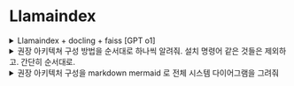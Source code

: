 # Llamaindex

<details>

<summary>Llamaindex + docling + faiss [GPT o1]</summary>

아래 예시는 **docling**으로 문서를 파싱/청크(chunk)한 결과물을 **FAISS** 벡터 스토어에 저장하고, 이를 로드하여 검색(Retrieval)을 수행한 뒤 로컬 Hugging Face LLM과 연계(RAG)하는 과정을 순서대로 보여줍니다.\
(구체적인 모델/파일 경로 등은 예시이므로, 필요에 따라 변경해주세요.)

***

## 1. 기본 라이브러리 설치/환경 구성

```bash
pip install docling faiss-cpu sentence-transformers transformers
```

* **`faiss-cpu`**: CPU용 FAISS 패키지 (GPU 환경에서는 `faiss-gpu`를 설치)
* **`sentence-transformers`**: 임베딩 생성을 위한 모델(예: Ko-SentenceBERT 등)
* **`transformers`**: 로컬 LLM 모델 로딩을 위한 라이브러리

**주의**: Windows 환경에서 FAISS 설치가 복잡할 수 있으니, Anaconda 환경에서 `conda install faiss-cpu -c pytorch`와 같이 진행하는 것도 방법입니다.

***

## 2. docling으로 문서 파싱 및 텍스트 청크 추출

```python
from docling import DocumentProcessor, PDFParser

# 1) PDFParser를 사용한 예시
processor = DocumentProcessor(
    parser=PDFParser(),   # PDF -> 텍스트 변환 + 청크
    chunk_size=512,       # 청크 크기
    overlap=50            # 청크 사이 중첩
)

# 2) 실제 PDF 파일 입력
parsed_documents = processor.process("sample.pdf")

print(f"총 청크 개수: {len(parsed_documents)}")
# parsed_documents 는 각 청크의 텍스트(str)를 원소로 하는 리스트 형태
# 예) ["문서 일부 문장 ...", "다음 청크 내용 ...", ...]
```

위 코드를 통해 `sample.pdf`에서 추출된 텍스트가 512 토큰(혹은 문자) 단위로 분할된 결과를 얻을 수 있습니다.\
(docling 내부 설정에 따라 토크나이저/분할 방식이 다를 수 있습니다.)

***

## 3. 파싱된 텍스트를 FAISS에 저장

FAISS는 벡터(Embedding) 인덱스를 관리해주는 라이브러리입니다.

1. 우선 **임베딩 모델**(여기서는 Sentence-BERT 계열)을 사용해 각 청크 텍스트를 벡터로 변환
2. 변환된 벡터를 FAISS 인덱스에 저장

다음 예시는 \*\*`sentence-transformers`\*\*의 Ko-SentenceBERT(예: `jhgan/ko-sroberta-multitask`)를 사용합니다.

```python
import faiss
import numpy as np
from sentence_transformers import SentenceTransformer

# 1) 임베딩 모델 로드 (한국어 기준 예시)
embedding_model = SentenceTransformer("jhgan/ko-sroberta-multitask")

# 2) 파싱된 문서 청크 => 임베딩 생성
#    parsed_documents: ["청크1", "청크2", ...]
embeddings = embedding_model.encode(parsed_documents, show_progress_bar=True)
embeddings = np.array(embeddings, dtype='float32')  # FAISS는 float32를 권장

print("임베딩 벡터 크기:", embeddings.shape)  
# 예) (num_chunks, 768)

# 3) FAISS 인덱스 생성
dimension = embeddings.shape[1]  # 임베딩 차원 (예: 768)
index_flat = faiss.IndexFlatL2(dimension)  # L2 거리 기반 기본 인덱스

# 4) ID를 붙이고 싶다면 IndexIDMap 사용
#    -> 각 청크마다 고유 id(index)
index_id_map = faiss.IndexIDMap(index_flat)
ids = np.arange(len(parsed_documents))  # 0 ~ n-1
index_id_map.add_with_ids(embeddings, ids)

# 5) 인덱스 디스크에 저장
faiss.write_index(index_id_map, "doc_chunks.faiss")

print("FAISS 인덱스 저장 완료!")
```

이렇게 하면,

* `doc_chunks.faiss` 파일에 우리가 파싱한 텍스트 청크들의 임베딩 인덱스가 저장됩니다.
* 실제 질의 시에는 이 인덱스를 다시 로드하여 검색을 수행합니다.

(메타데이터나 원본 텍스트는 FAISS 내부에 직접 저장되는 것이 아니므로, **ID → 원본 텍스트**를 매핑할 별도 구조(예: 파이썬 리스트 또는 DB)가 필요합니다. 여기서는 `parsed_documents` 리스트 자체를 그대로 보관하고 ID로 연결하면 됩니다.)

***

## 4. 검색(질의)에 활용하기: FAISS 인덱스 로드 + 상위 문서 추출

사용자가 질문을 하면, 그 질문을 임베딩하여 FAISS 인덱스에서 **Top-k** 문서를 찾은 뒤, 해당 청크들을 가져옵니다.

```python
import faiss
import numpy as np

# 1) FAISS 인덱스 로드
faiss_index = faiss.read_index("doc_chunks.faiss")

# 2) 검색용 함수 예시
def search_faiss(query: str, top_k: int = 3):
    # 쿼리 임베딩
    q_emb = embedding_model.encode([query], show_progress_bar=False)
    q_emb = np.array(q_emb, dtype='float32')
    
    # FAISS 검색
    distances, indices = faiss_index.search(q_emb, top_k)
    
    # 상위 k개 결과(여기서는 첫 번째 쿼리에 대한 결과)
    top_ids = indices[0]
    top_scores = distances[0]
    
    # ID를 통해 원본 텍스트(청크) 가져오기
    # parsed_documents는 메모리에 있다고 가정
    results = []
    for i, idx in enumerate(top_ids):
        chunk_text = parsed_documents[idx]
        score = top_scores[i]
        results.append((idx, chunk_text, score))
    
    return results

# 3) 실제 질의 예시
user_query = "이 문서에서 제시된 정책의 핵심 내용은 무엇인가?"
search_results = search_faiss(user_query, top_k=3)
for idx, text, dist in search_results:
    print(f"[{idx}] score={dist} => {text[:100]}...")
```

이 과정을 통해,

* 사용자가 입력한 질문(`user_query`)이 임베딩되고
* FAISS 인덱스에서 가장 유사도가 높은(거리로 보면 가장 가까운) 청크 N개를 가져와
* 그 청크 내용(원문 텍스트)을 확인할 수 있습니다.

***

## 5. 로컬 Hugging Face LLM에 문맥(Context)으로 넣어 RAG 방식 답변 생성

FAISS에서 검색한 상위 문서 청크(문맥)를 **프롬프트**에 포함시켜 LLM이 답변을 작성하도록 하면, RAG(검색 증강) 방식의 Q\&A가 가능합니다.

예시로, Hugging Face Transformers의 **text-generation 파이프라인**을 사용한다고 가정:

```python
from transformers import AutoTokenizer, AutoModelForCausalLM, pipeline

# 1) 로컬(혹은 HF 허브) LLM 모델 로드
#    예: KoAlpaca, GPT-Neo, Llama2 등 원하는 모델 선택
MODEL_NAME = "EleutherAI/gpt-neo-1.3B"  # 예시
tokenizer = AutoTokenizer.from_pretrained(MODEL_NAME)
model = AutoModelForCausalLM.from_pretrained(
    MODEL_NAME,
    device_map="auto"  # GPU 사용 가능 시 자동 할당
)

generation_pipeline = pipeline(
    "text-generation",
    model=model,
    tokenizer=tokenizer,
    max_length=1024,
    do_sample=True,
    temperature=0.7
)

def generate_answer_with_context(query: str, context_docs: list):
    """
    context_docs: 검색한 상위 청크 텍스트들의 리스트
    """
    # 문맥 여러 청크를 하나로 합치거나, 길이가 길면 요약/잘라내기 필요
    combined_context = "\n".join(context_docs)

    # 간단한 RAG 프롬프트 예시
    prompt = f"""
아래는 관련 문서 내용입니다:
--------------------------------
{combined_context}
--------------------------------

위 문서를 근거로 다음 질문에 대해 간결하고 정확한 답변을 작성해주세요:
{query}
답변:
"""

    output = generation_pipeline(prompt)
    answer = output[0]["generated_text"]
    return answer


# 실제 질의 예시
user_query = "이 문서에서 제시된 정책의 핵심 내용은 무엇인가?"
search_results = search_faiss(user_query, top_k=3)
context_list = [res[1] for res in search_results]  # [ (id, text, score), ... ]
final_answer = generate_answer_with_context(user_query, context_list)

print("=== RAG 기반 최종 답변 ===")
print(final_answer)
```

이렇게 하면,

1. 사용자가 입력한 질문 → `search_faiss()` 로 FAISS 인덱스에서 유사 청크 상위 3개를 가져옴
2. 가져온 청크 텍스트를 하나의 컨텍스트로 묶음
3. LLM에게 “해당 컨텍스트를 참고하여 질문에 답하라”는 프롬프트 제공
4. LLM이 문맥을 바탕으로 최종 답을 생성

이 과정을 통해 **“내부 문서 기반 RAG 챗봇”** 형태의 질의응답이 구현됩니다.

***

## 6. (선택) llamaindex + FAISS 연동도 가능

`llamaindex`(구 GPT Index)에는 내부적으로 **FAISS** 벡터 스토어를 연동하는 기능이 있으며, `docling` 결과물(문서+청크)을 `Document` 형태로 변환한 뒤 **llamaindex**로 인덱싱할 수도 있습니다.\
예를 들어,

```python
from llama_index import SimpleDirectoryReader, GPTFaissIndex, ServiceContext
from llama_index.embeddings import HuggingFaceEmbedding

# 1) docling으로 파싱한 텍스트 => llamaindex 문서로 변환
#    parsed_documents 는 [str, str, ...] 이므로
from llama_index import Document
documents = [Document(t) for t in parsed_documents]

# 2) HF 임베딩 모델 설정
hf_embed = HuggingFaceEmbedding(model_name="sentence-transformers/all-MiniLM-L6-v2")
service_context = ServiceContext.from_defaults(embed_model=hf_embed)

# 3) llamaindex의 GPTFaissIndex 생성
faiss_index = GPTFaissIndex.from_documents(
    documents,
    service_context=service_context
)
faiss_index.save_to_disk("faiss_llamaindex.json")

# 4) 검색 & 질의
response = faiss_index.query("사용자 질문", similarity_top_k=3)
print(response.response)
```

이처럼 llamaindex가 검색부터 LLM 호출까지 일괄적으로 진행할 수 있으나, **직접 FAISS를 다루는 것보다 추상화**가 높고, 내부적으로는 llamaindex가 “FAISS + 임베딩 모델 + LLM 호출”을 자동으로 연결해줍니다. 어느 방식이든 프로젝트 요구사항(직접 제어 vs. 편의성)에 따라 골라 쓰시면 됩니다.

***

### 요약

1. **문서 파싱 (docling)**
   * PDF, Word, HTML 등 → 텍스트 청크로 변환
2. **텍스트 임베딩**
   * `sentence-transformers` 등 한국어 임베딩 모델로 청크 → 벡터 변환
3. **FAISS 인덱스 구성**
   * 청크 임베딩을 FAISS에 저장 (`IndexIDMap`, `add_with_ids`)
   * 디스크에 `.faiss` 파일로 저장 가능
4. **검색(질의)**
   * 사용자 질문 → 임베딩 → FAISS에서 최근접 청크 상위 K개 검색
   * 청크 ID로 원문 텍스트 조회
5. **LLM RAG**
   * 검색된 청크를 문맥으로 합쳐 로컬 LLM에 프롬프트로 전달
   * LLM이 **기존 문서 내용**을 참고한 답변 생성 → Hallucination(환각) 줄이기

위 단계대로 구성하면, 로컬에서 문서를 RAG에 적용하는 **질의응답/챗봇**을 구현할 수 있습니다.\
시스템 규모(모델 크기, 문서 양, GPU/CPU 여부)에 따라 최적화 전략(양자화 모델, LoRA, chunk 사이즈 조절 등)을 병행하는 것이 좋습니다.

</details>

<details>

<summary>권장 아키텍쳐 구성 방법을 순서대로 하나씩 알려줘. 설치 명령어 같은 것들은 제외하고. 간단히 순서대로.</summary>

#### ✅ **권장 아키텍처 구성 순서**

#### **1. 프로젝트 구조 설계 및 환경 설정**

* 프로젝트 폴더 구조 설계
* 가상환경 생성 및 Python 패키지 관리 (`requirements.txt` or `pyproject.toml`)
* 주요 모듈 정의 (`backend`, `storage`, `rag`, `llm`, `utils` 등)

***

#### **2. 데이터베이스 설계 및 설정**

* 대화 로그 저장소 설계 (MongoDB, Redis 등)
  * 대화 로그 데이터 스키마 설계 (`npc_id`, `timestamp`, `message`, `response` 등)
* 벡터 DB 설계 (FAISS, Pinecone)
  * 벡터 인덱스 생성 (텍스트 벡터화, NPC별 인덱스 분리)

***

#### **3. RAG 시스템 설계 및 구현**

* LlamaIndex 또는 FAISS 인덱스 설계
  * 대화 로그에서 텍스트를 벡터화
  * 벡터 인덱스 생성 및 저장
* 검색 쿼리 구조 설계 (NPC ID, 대화 주제 등 기반)
* 컨텍스트 검색기 구현 (유사 대화 검색 모듈)

***

#### **4. LLM 모델 구성 및 통합**

* LLM 모델 선택 및 설정 (30B 또는 70B)
* LLM 호출 모듈 구현 (`query_model()` 함수 설계)
* 컨텍스트 입력 형식 정의 (`NPC ID`, `대화 주제`, `이전 대화 컨텍스트` 포함)

***

#### **5. 백엔드 서버 구현**

* API 서버 구조 설계 (FastAPI 또는 Flask)
  * `/dialogue` - 플레이어 대화 요청 엔드포인트
  * `/vectorize` - 텍스트 벡터화 엔드포인트
  * `/search` - 컨텍스트 검색 엔드포인트
* 컨텍스트 관리 모듈 (`context_manager.py`)
* 캐싱 모듈 (`cache_manager.py`)

***

#### **6. 데이터 흐름 관리 및 인덱싱**

* 대화 로그가 생성될 때마다 벡터화 및 인덱싱
* 벡터 DB와 대화 로그 저장소 간 데이터 동기화 로직 구현
* 대화 로그 압축 및 주기적 클리닝 스크립트 작성

***

#### **7. 캐싱 및 최적화**

* Redis 또는 메모리 캐시 구현
  * 최근 대화 기록 캐싱 (`NPC ID`, `대화 주제`, `응답`)
* 벡터 DB에서 자주 참조되는 인덱스 캐싱

***

#### **8. 테스트 및 검증**

* 각 모듈별 테스트 코드 작성 (`pytest`, `unittest`)
* 통합 테스트:
  * 플레이어 → 대화 요청 → 백엔드 → RAG → LLM → 응답 생성 → 로그 저장
* 성능 테스트: 대화량 증가 시 벡터 DB 및 LLM 응답 시간 측정

***

#### **9. 배포 및 운영**

* Dockerfile 작성 및 컨테이너화
* 서버 환경 설정 (Gunicorn, Nginx)
* 로그 모니터링 및 오류 처리 (Sentry, ELK Stack 등)

***

#### **10. 유지보수 및 확장**

* 대화 로그 관리 정책 (장기 대화 아카이빙, 요약 저장)
* 벡터 DB의 인덱스 업데이트 주기 설정
* LLM 모델 업그레이드 시 데이터 구조 변경 관리

이제 이 순서 중에서 더 구체적으로 알고 싶은 단계가 있을까요? 또는 특정 모듈의 설계에 대해 더 설명해줄까요?

</details>

<details>

<summary>권장 아키텍처 구성을 markdown mermaid 로 전체 시스템 다이어그램을 그려줘</summary>



```mermaid
flowchart TD
    subgraph "Player"
        P["플레이어"]
    end

    subgraph "RAG System"
        RAG_Engine["LlamaIndex / Pinecone / FAISS"]
        RAG_Engine -->|"대화 기록 검색"| ContextRetriever["컨텍스트 검색기"]
    end

    subgraph "Storage"
        DialogueDB["대화 로그 저장소 (MongoDB / JSON)"]
        VectorDB["벡터 DB (Pinecone / FAISS)"]
        RedisCache["Redis Cache"]
    end

    subgraph "Backend"
        RequestHandler["요청 처리기"]
        ContextManager["컨텍스트 관리기"]
        VectorProcessor["벡터화 및 인덱싱"]
        CacheManager["캐시 관리기"]
        
        RequestHandler --> ContextManager
        RequestHandler --> VectorProcessor
        RequestHandler --> CacheManager
        ContextManager --> DialogueDB
        VectorProcessor --> VectorDB
        CacheManager --> RedisCache
    end

    subgraph "LLM"
        LLM_Model["LLM Model (30B/70B)"]
    end

    P --> |"대화 요청"| RequestHandler
    RequestHandler --> |"벡터화 요청"| RAG_Engine
    ContextRetriever --> |"관련 대화 검색 결과"| ContextManager
    ContextManager --> |"대화 컨텍스트 제공"| LLM_Model
    LLM_Model --> |"NPC 응답 생성"| RequestHandler
    RequestHandler --> |"응답 전달"| P
```

</details>

